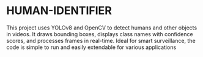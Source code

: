 # HUMAN-IDENTIFIER
This project uses YOLOv8 and OpenCV to detect humans and other objects in videos. It draws bounding boxes, displays class names with confidence scores, and processes frames in real-time. Ideal for smart surveillance, the code is simple to run and easily extendable for various applications
